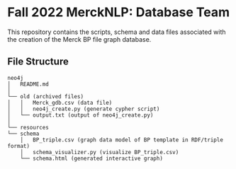 # Fall 2022 MerckNLP: Database Team
This repository contains the scripts, schema and data files associated with the creation of the Merck BP file graph database.

## File Structure
```
neo4j
│   README.md
│
└── old (archived files)
│   │   Merck_gdb.csv (data file)
│   │   neo4j_create.py (generate cypher script)
│   └── output.txt (output of neo4j_create.py)
│   
└── resources
└── schema
    │   BP_triple.csv (graph data model of BP template in RDF/triple format)
    │   schema_visualizer.py (visualize BP_triple.csv)
    └── schema.html (generated interactive graph)
```